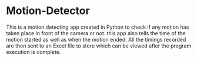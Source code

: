 # Motion-Detector
This is a motion detecting app created in Python to check if any motion has taken place in front of the camera or not. this app also tells the time of the motion started as well as when the motion ended. All the timings recorded are then sent to an Excel file to store which can be viewed after the program execution is complete.
